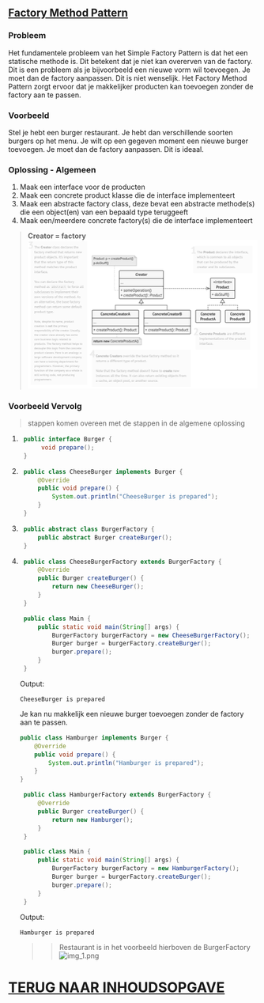 ## [Factory Method Pattern](https://www.youtube.com/watch?v=EcFVTgRHJLM&list=PLrhzvIcii6GNjpARdnO4ueTUAVR9eMBpc&index=4)

### Probleem

Het fundamentele probleem van het Simple Factory Pattern is dat het een statische methode is. Dit betekent dat je niet kan overerven van de factory. Dit is een probleem als je bijvoorbeeld een nieuwe vorm wil toevoegen. Je moet dan de factory aanpassen. Dit is niet wenselijk.
Het Factory Method Pattern zorgt ervoor dat je makkelijker producten kan toevoegen zonder de factory aan te passen.

### Voorbeeld

Stel je hebt een burger restaurant. Je hebt dan verschillende soorten burgers op het menu.
Je wilt op een gegeven moment een nieuwe burger toevoegen. Je moet dan de factory aanpassen. Dit is ideaal.

### Oplossing - Algemeen

1. Maak een interface voor de producten
2. Maak een concrete product klasse die de interface implementeert
3. Maak een abstracte factory class, deze bevat een abstracte methode(s) die een object(en) van een bepaald type teruggeeft
4. Maak een/meerdere concrete factory(s) die de interface implementeert

> **Creator = factory**
   ![img.png](img.png)

### Voorbeeld Vervolg

> stappen komen overeen met de stappen in de algemene oplossing

1. ```java
    public interface Burger {
         void prepare();
    }
    ```
2. ```java
    public class CheeseBurger implements Burger {
        @Override
        public void prepare() {
            System.out.println("CheeseBurger is prepared");
        }
    }
    ```
3. ```java
    public abstract class BurgerFactory {
        public abstract Burger createBurger();
    }
    ```
4. ```java
    public class CheeseBurgerFactory extends BurgerFactory {
        @Override
        public Burger createBurger() {
            return new CheeseBurger();
        }
    }
    ```

   ```java
    public class Main {
        public static void main(String[] args) {
            BurgerFactory burgerFactory = new CheeseBurgerFactory();
            Burger burger = burgerFactory.createBurger();
            burger.prepare();
        }
    }
    ```
   Output:
    ```
    CheeseBurger is prepared
    ```
   Je kan nu makkelijk een nieuwe burger toevoegen zonder de factory aan te passen.
    ```java
    public class Hamburger implements Burger {
        @Override
        public void prepare() {
            System.out.println("Hamburger is prepared");
        }
    }
    ```
   ```java
    public class HamburgerFactory extends BurgerFactory {
        @Override
        public Burger createBurger() {
            return new Hamburger();
        }
    }
    ```
   ```java
    public class Main {
        public static void main(String[] args) {
            BurgerFactory burgerFactory = new HamburgerFactory();
            Burger burger = burgerFactory.createBurger();
            burger.prepare();
        }
    }
    ```
    Output:
    ```
    Hamburger is prepared
    ```
    >>Restaurant is in het voorbeeld hierboven de BurgerFactory
   ![img_1.png](img_1.png)

# [TERUG NAAR INHOUDSOPGAVE](../../README.md)
